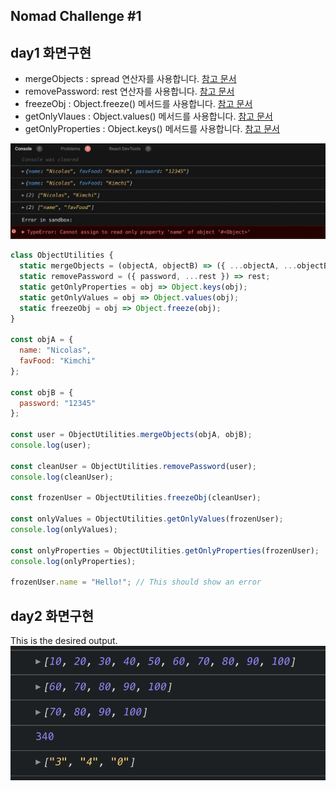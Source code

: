 ## Nomad Challenge #1



## day1 화면구현

* mergeObjects : spread 연산자를 사용합니다.  [참고 문서](https://developer.mozilla.org/en-US/docs/Web/JavaScript/Reference/Operators/Spread_syntax) 
* removePassword: rest 연산자를 사용합니다.  [참고 문서](https://developer.mozilla.org/ko/docs/Web/JavaScript/Reference/Functions/rest_parameters) 
* freezeObj : Object.freeze() 메서드를 사용합니다.  [참고 문서](https://developer.mozilla.org/ko/docs/Web/JavaScript/Reference/Global_Objects/Object/freeze) 
* getOnlyVlaues : Object.values() 메서드를 사용합니다.  [참고 문서](https://developer.mozilla.org/ko/docs/Web/JavaScript/Reference/Global_Objects/Object/values) 
* getOnlyProperties : Object.keys() 메서드를 사용합니다.  [참고 문서](https://developer.mozilla.org/en-US/docs/Web/JavaScript/Reference/Global_Objects/Object/keys) 

![image-20210817152041238](image/image-20210817152041238.png)

```javascript
class ObjectUtilities {
  static mergeObjects = (objectA, objectB) => ({ ...objectA, ...objectB });
  static removePassword = ({ password, ...rest }) => rest;
  static getOnlyProperties = obj => Object.keys(obj);
  static getOnlyValues = obj => Object.values(obj);
  static freezeObj = obj => Object.freeze(obj);
}

const objA = {
  name: "Nicolas",
  favFood: "Kimchi"
};

const objB = {
  password: "12345"
};

const user = ObjectUtilities.mergeObjects(objA, objB);
console.log(user);

const cleanUser = ObjectUtilities.removePassword(user);
console.log(cleanUser);

const frozenUser = ObjectUtilities.freezeObj(cleanUser);

const onlyValues = ObjectUtilities.getOnlyValues(frozenUser);
console.log(onlyValues);

const onlyProperties = ObjectUtilities.getOnlyProperties(frozenUser);
console.log(onlyProperties);

frozenUser.name = "Hello!"; // This should show an error
```





## day2 화면구현

This is the desired output.![img](image/370a99f9-41c1-458a-a12f-74a65d1a81e7.png)

